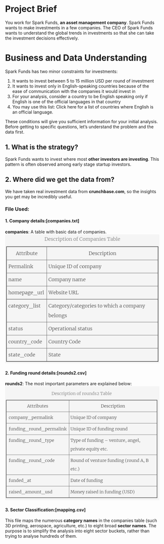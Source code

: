 # Project Brief
You work for Spark Funds, **an asset management company**. Spark Funds wants to make investments in a few companies. The CEO of Spark Funds wants to understand the global trends in investments so that she can take the investment decisions effectively.

# Business and Data Understanding
Spark Funds has two minor constraints for investments:
1. It wants to invest between 5 to 15 million USD per round of investment
2. It wants to invest only in English-speaking countries because of the ease of communication with the companies it would invest in
3. For your analysis, consider a country to be English speaking only if English is one of the official languages in that country
4. You may use this list: Click here for a list of countries where English is an official language.

These conditions will give you sufficient information for your initial analysis. Before getting to specific questions, let’s understand the problem and the data first.

## 1. What is the strategy?
Spark Funds wants to invest where most **other investors are investing**. This pattern is often observed among early stage startup investors.

## 2. Where did we get the data from? 
We have taken real investment data from **crunchbase.com**, so the insights you get may be incredibly useful.

### File Used:
#### 1. Company details:[companies.txt]
**companies**: A table with basic data of companies.
![](./images/companies.png)

#### 2. Funding round details:[rounds2.csv]
**rounds2**: The most important parameters are explained below:
![](./images/rounds2.png)

#### 3. Sector Classification:[mapping.csv]
This file maps the numerous **category names** in the companies table (such 3D printing, aerospace, agriculture, etc.) to eight broad **sector names**. The purpose is to simplify the analysis into eight sector buckets, rather than trying to analyse hundreds of them.

